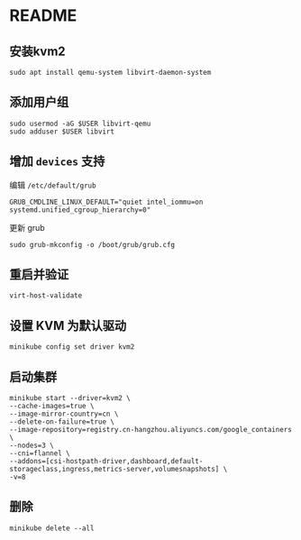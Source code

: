 # README

## 安装kvm2

```text
sudo apt install qemu-system libvirt-daemon-system
```

## 添加用户组

```text
sudo usermod -aG $USER libvirt-qemu
sudo adduser $USER libvirt
```

## 增加 `devices` 支持

编辑 `/etc/default/grub`

```text
GRUB_CMDLINE_LINUX_DEFAULT="quiet intel_iommu=on systemd.unified_cgroup_hierarchy=0"
```

更新 grub

```text
sudo grub-mkconfig -o /boot/grub/grub.cfg 
```

## 重启并验证

```text
virt-host-validate
```

## 设置 KVM 为默认驱动

```text
minikube config set driver kvm2
```

## 启动集群

```text
minikube start --driver=kvm2 \
--cache-images=true \
--image-mirror-country=cn \
--delete-on-failure=true \
--image-repository=registry.cn-hangzhou.aliyuncs.com/google_containers \
--nodes=3 \
--cni=flannel \
--addons=[csi-hostpath-driver,dashboard,default-storageclass,ingress,metrics-server,volumesnapshots] \
-v=8
```

## 删除

```text
minikube delete --all
```